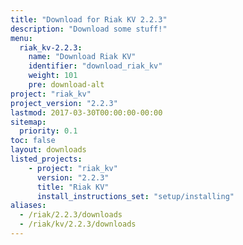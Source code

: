 ```yaml
---
title: "Download for Riak KV 2.2.3"
description: "Download some stuff!"
menu:
  riak_kv-2.2.3:
    name: "Download Riak KV"
    identifier: "download_riak_kv"
    weight: 101
    pre: download-alt
project: "riak_kv"
project_version: "2.2.3"
lastmod: 2017-03-30T00:00:00-00:00
sitemap:
  priority: 0.1
toc: false
layout: downloads
listed_projects:
    - project: "riak_kv"
      version: "2.2.3"
      title: "Riak KV"
      install_instructions_set: "setup/installing"
aliases:
  - /riak/2.2.3/downloads
  - /riak/kv/2.2.3/downloads
---
```

